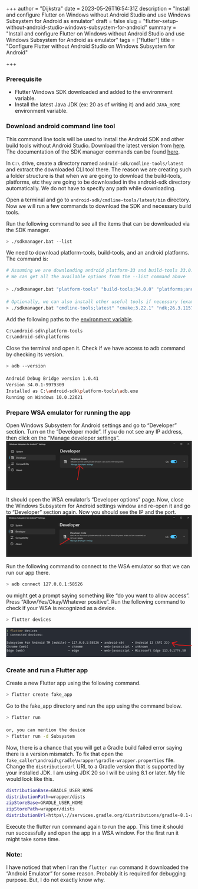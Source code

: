 +++
author = "Dijkstra"
date = 2023-05-26T16:54:31Z
description = "Install and configure Flutter on Windows without Android Studio and use Windows Subsystem for Android as emulator"
draft = false
slug = "flutter-setup-without-android-studio-windows-subsystem-for-android"
summary = "Install and configure Flutter on Windows without Android Studio and use Windows Subsystem for Android as emulator"
tags = ["flutter"]
title = "Configure Flutter without Android Studio on Windows Subsystem for Android"

+++

### Prerequisite
- Flutter Windows SDK downloaded and added to the environment variable.
- Install the latest Java JDK (ex: 20 as of writing it) and add `JAVA_HOME` environment variable.

### Download android command line tool
This command line tools will be used to install the Android SDK and other build tools without Android Studio. Download the latest version from [here](https://developer.android.com/studio#command-tools:~:text=Command%20line%20tools%20only). The documentation of the SDK manager commands can be found [here](https://developer.android.com/studio/command-line/sdkmanager).

In `C:\` drive, create a directory named `android-sdk/cmdline-tools/latest` and extract the downloaded CLI tool there. The reason we are creating such a folder structure is that when we are going to download the build-tools, platforms, etc they are going to be downloaded in the android-sdk directory automatically. We do not have to specify any path while downloading.

Open a terminal and go to `android-sdk/cmdline-tools/latest/bin` directory. Now we will run a few commands to download the SDK and necessary build tools.

Run the following command to see all the items that can be downloaded via the SDK manager.
```bash
> ./sdkmanager.bat --list
```

We need to download platform-tools, build-tools, and an android platforms. The command is:
```bash
# Assuming we are downloading android platform-33 and build-tools 33.0.2
# We can get all the available options from the --list command above

> ./sdkmanager.bat "platform-tools" "build-tools;34.0.0" "platforms;android-34"

# Optionally, we can also install other useful tools if necessary (example: NDK, CMake)
> ./sdkmanager.bat "cmdline-tools;latest" "cmake;3.22.1" "ndk;26.3.11579264"
```

Add the following paths to the [environment variable](https://learn.microsoft.com/en-us/previous-versions/office/developer/sharepoint-2010/ee537574(v=office.14)).
```bash
C:\android-sdk\platform-tools
C:\android-sdk\platforms
```

Close the terminal and open it. Check if we have access to adb command by checking its version.
```bash
> adb --version

Android Debug Bridge version 1.0.41
Version 34.0.1-9979309
Installed as C:\android-sdk\platform-tools\adb.exe
Running on Windows 10.0.22621
```

### Prepare WSA emulator for running the app
Open Windows Subsystem for Android settings and go to “Developer” section. Turn on the “Developer mode”. If you do not see any IP address, then click on the “Manage developer settings”.
![flutter setup without android studion wsa](images/flutter-setup-1.png)

It should open the WSA emulator’s “Developer options” page. Now, close the Windows Subsystem for Android settings window and re-open it and go to “Developer” section again.  Now you should see the IP and the port.
![flutter setup without android studion wsa](images/flutter-setup-2.png)

Run the following command to connect to the WSA emulator so that we can run our app there.
```bash
> adb connect 127.0.0.1:58526
```
ou might get a prompt saying something like “do you want to allow access”. Press “Allow/Yes/Okay/Whatever positive”.
Run the following command to check if your WSA is recognized as a device.
```bash
> flutter devices
```
![flutter setup without android studion wsa](images/flutter-setup-3.png)

### Create and run a Flutter app
Create a new Flutter app using the following command.
```bash
> flutter create fake_app
```
Go to the fake_app directory and run the app using the command below.
```bash
> flutter run

or, you can mention the device
> flutter run -d Subsystem

```

Now, there is a chance that you will get a Gradle build failed error saying there is a version mismatch. To fix that open the `fake_caller\android\gradle\wrapper\gradle-wrapper.properties` file. Change the `distributionUrl` URL to a Gradle version that is supported by your installed JDK. I am using JDK 20 so I will be using 8.1 or later. My file would look like this.
```bash
distributionBase=GRADLE_USER_HOME
distributionPath=wrapper/dists
zipStoreBase=GRADLE_USER_HOME
zipStorePath=wrapper/dists
distributionUrl=https\://services.gradle.org/distributions/gradle-8.1-all.zip
```
Execute the flutter run command again to run the app. This time it should run successfully and open the app in a WSA window. For the first run it might take some time.

### Note:
I have noticed that when I ran the `flutter run` command it downloaded the “Android Emulator” for some reason. Probably it is required for debugging purpose. But, I do not exactly know why.
